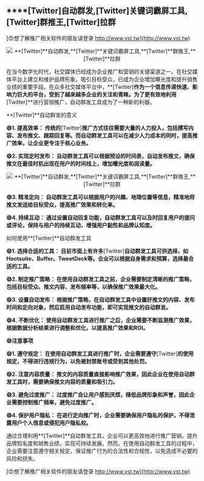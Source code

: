 ## ****[Twitter]**自动群发,**[Twitter]**关键词霸屏工具,**[Twitter]**群推王,**[Twitter]**拉群**

[😍想了解推广相关软件的朋友请登录 http://www.vst.tw](http://www.vst.tw)

 <center><img src="https://vst.tw/MP4/tuiguang/png/6.png" alt="**[Twitter]**自动群发,**[Twitter]**关键词霸屏工具,**[Twitter]**群推王,**[Twitter]**拉群"></center>

在当今数字化时代，社交媒体已经成为企业推广和营销的关键渠道之一。在社交媒体平台上建立和维护品牌形象，吸引目标受众，已成为企业增加曝光度和提升销售业绩的重要手段。在众多社交媒体平台中，**[Twitter]**作为一个信息传递快速、影响力巨大的平台，受到了越来越多企业的关注和青睐。为了更有效地利用**[Twitter]**进行营销推广，自动群发工具成为了一种新的利器。

**[Twitter]**自动群发的意义

**😄1. 提高效率： 传统的**[Twitter]**推广方式往往需要大量的人力投入，包括撰写内容、发布推文、跟踪回复等。而自动群发工具可以在减少人力成本的同时，提高推广效率，让企业更专注于核心业务。**

**😄2. 实现定时发布： 自动群发工具可以根据预设的时间表，自动发布推文，确保推文在最佳时机出现在用户的时间线上，增加曝光度和阅读量。**

 <center><img src="https://vst.tw/MP4/tuiguang/png/0.png" alt="**[Twitter]**自动群发,**[Twitter]**关键词霸屏工具,**[Twitter]**群推王,**[Twitter]**拉群"></center>

**😄3. 精准定向： 自动群发工具可以根据用户的兴趣、地理位置等信息，精准地将推文发送给目标受众，提高推广效果和转化率。**

**😄4. 持续互动： 通过设置自动回复功能，自动群发工具可以及时回复用户的提问或评论，保持与用户的持续互动，增强用户黏性和品牌认知度。**

如何使用**[Twitter]**自动群发工具

**😄1. 选择合适的工具： 目前市面上有许多**[Twitter]**自动群发工具可供选择，如Hootsuite、Buffer、TweetDeck等。企业可以根据自身需求和预算，选择最合适的工具。**

**😄2. 制定推广策略： 在使用自动群发工具之前，企业需要制定清晰的推广策略，包括目标受众、推文内容、发布频率等，以确保推广效果最大化。**

**😄3. 设置自动发布： 根据推广策略，在自动群发工具中设置好推文的内容、发布时间和定向对象，然后启用自动发布功能，即可实现推文的自动群发。**

**😄4. 不断优化： 使用自动群发工具进行推广之后，企业需要不断监测推广效果，根据数据分析结果进行调整和优化，以提高推广效果和ROI。**

**😄注意事项**

**😄1. 遵守规定： 在使用自动群发工具进行推广时，企业需要遵守**[Twitter]**的使用规定，不得进行违规行为，以免被封禁账号或受到其他处罚。**

**😄2. 注意内容质量： 推文的内容质量直接影响推广效果，因此企业在使用自动群发工具时，需要确保推文内容的质量和吸引力。**

**😄3. 避免过度推广： 过度推广会让用户感到厌烦，降低品牌形象和声誉，因此企业需要控制推广频率，避免过度推广。**

**😄4. 保护用户隐私： 在进行定向推广时，企业需要确保用户隐私的保护，不得泄露用户个人信息或侵犯用户隐私权。**

通过合理利用**[Twitter]**自动群发工具，企业可以更高效地进行推广营销，提升品牌知名度和销售业绩，实现可持续发展。然而，在使用自动群发工具的过程中，企业需要注意遵守相关规定，保证推广行为的合法性和合规性，以免造成不必要的风险和损失。

[😍想了解推广相关软件的朋友请登录 http://www.vst.tw](http://www.vst.tw)



